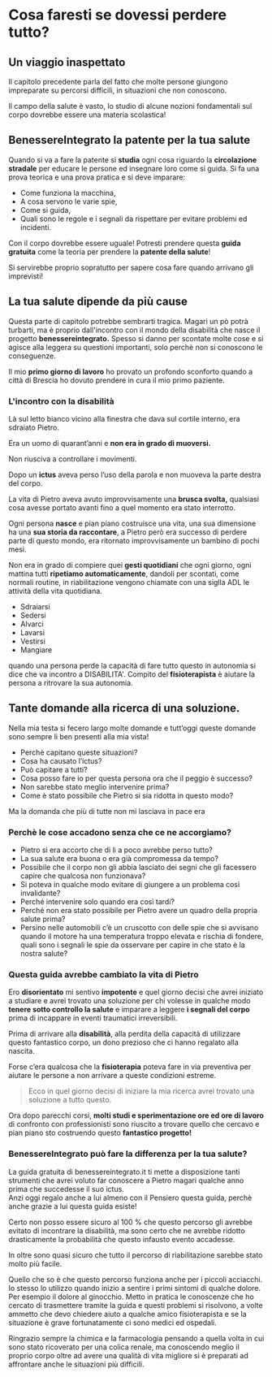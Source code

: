 # Cosa faresti se dovessi perdere tutto?

## Un viaggio inaspettato

Il capitolo precedente parla del fatto che molte persone giungono impreparate su percorsi difficili, in situazioni che non conoscono. 

Il campo della salute è vasto, lo studio di alcune nozioni fondamentali sul corpo dovrebbe essere una materia scolastica! 

## BenessereIntegrato la patente per la tua salute

Quando si va a fare la patente si **studia** ogni cosa riguardo la **circolazione stradale** per educare le persone ed insegnare loro come si guida. 
Si fa una prova teorica e una prova pratica e si deve imparare:
- Come funziona la macchina, 
- A cosa servono le varie spie, 
- Come si guida, 
- Quali sono le regole e i segnali da rispettare per evitare problemi ed incidenti.

Con il corpo dovrebbe essere uguale! 
Potresti prendere questa **guida gratuita** come la teoria per prendere la **patente della salute**!

Si servirebbe proprio  sopratutto per sapere cosa fare quando arrivano gli imprevisti! 


## La tua salute dipende da più cause

Questa parte di capitolo potrebbe sembrarti tragica. Magari un pò potrà turbarti, ma è proprio dall'incontro con il mondo della disabilità che nasce il progetto **benessereintegrato.**
Spesso si danno per scontate molte cose e si agisce alla leggera su questioni importanti, solo perchè non si conoscono le conseguenze.

Il mio **primo giorno di lavoro** ho provato un profondo sconforto quando a città di Brescia ho dovuto prendere in cura il mio primo paziente.

### L'incontro con la disabilità

Là sul letto bianco vicino alla finestra che dava sul cortile interno, era sdraiato Pietro. 

Era un uomo di quarant’anni  e **non era in grado di muoversi.**

Non riusciva a controllare i movimenti.

Dopo un **ictus** aveva perso l’uso della parola e non muoveva la parte destra del corpo.  

La vita di Pietro aveva avuto improvvisamente una **brusca svolta,** qualsiasi cosa avesse portato avanti fino a quel momento era stato interrotto.

Ogni persona **nasce** e pian piano costruisce una vita, una sua dimensione ha una **sua storia da raccontare**, a Pietro però era successo di perdere parte di questo mondo, era ritornato improvvisamente un bambino di pochi mesi.

Non era in grado di compiere quei **gesti quotidiani** che ogni giorno, ogni mattina tutti **ripetiamo automaticamente**, dandoli per scontati, come normali routine, in riabilitazione vengono chiamate con una siglla ADL le attività della vita quotidiana.

- Sdraiarsi
- Sedersi
- Alvarci
- Lavarsi
- Vestirsi 
- Mangiare

quando una persona perde la capacità di fare tutto questo in autonomia si dice che va incontro a DISABILITA'. 
Compito del **fisioterapista** è aiutare la persona a ritrovare la sua autonomia.

## Tante domande alla ricerca di una soluzione.

Nella mia testa si fecero largo molte domande e tutt’oggi queste domande sono sempre li ben presenti alla mia vista!

- Perchè capitano queste situazioni?
- Cosa ha causato l’ictus?
- Può capitare a tutti?
- Cosa posso fare io per questa persona ora che il peggio è successo?
- Non sarebbe stato meglio intervenire prima?
- Come è stato possibile che Pietro si sia ridotta in questo modo?

Ma la domanda che più di tutte non mi lasciava in pace era

### Perchè le cose accadono senza che ce ne accorgiamo?

- Pietro si era accorto che di li a poco avrebbe perso tutto?
- La sua salute era buona o era già compromessa da tempo?
- Possibile che il corpo non gli abbia lasciato dei segni che gli facessero capire che qualcosa non funzionava?
- Si poteva in qualche modo evitare di giungere a un problema così invalidante?
- Perché intervenire solo quando era così tardi?
- Perché non era stato possibile per Pietro avere un quadro della propria salute prima?
- Persino nelle automobili c’è un cruscotto con delle spie che si avvisano quando il motore ha una temperatura troppo elevata e rischia di fondere, quali sono i segnali  le spie da osservare per capire in che stato è la nostra salute?

###  Questa guida avrebbe cambiato la vita di Pietro

Ero **disorientato** mi sentivo **impotente** e quel giorno decisi che avrei iniziato a studiare e avrei trovato una soluzione per chi volesse in qualche modo **tenere sotto controllo la salute** e imparare a leggere **i segnali del corpo** prima di incappare in eventi traumatici irreversibili.

Prima di arrivare alla **disabilità**, alla perdita della capacità di utilizzare questo fantastico corpo, un dono prezioso che ci hanno regalato alla nascita.


Forse c’era qualcosa che la **fisioterapia** poteva fare in via preventiva per aiutare le persone a non arrivare a queste condizioni estreme.

> Ecco in quel giorno decisi di iniziare la mia ricerca avrei trovato una soluzione a tutto  questo.

Ora dopo parecchi corsi, **molti studi e sperimentazione ore ed ore di lavoro** di confronto con professionisti sono riuscito a trovare quello che cercavo e pian piano sto costruendo questo **fantastico progetto!**


### BenessereIntegrato può fare la differenza per la tua salute?

La guida gratuita di benessereintegrato.it ti mette a disposizione tanti strumenti che avrei voluto far conoscere a Pietro magari qualche anno prima che succedesse il suo ictus.  
Anzi oggi regalo anche a lui almeno con il Pensiero questa guida, perchè anche grazie a lui questa guida esiste! 

Certo non posso essere sicuro al 100 % che questo percorso gli avrebbe evitato di incontrare la disabilità, ma sono certo che ne avrebbe ridotto drasticamente la probabilità che questo infausto evento accadesse.

In oltre sono quasi sicuro che tutto il percorso di riabilitazione sarebbe stato molto più facile. 

Quello che so è che questo percorso funziona anche per i piccoli acciacchi.  Io stesso lo utilizzo quando inizio a sentire i primi sintomi di qualche dolore. Per esempio il dolore al ginocchio. Metto in pratica le conoscenze che ho cercato di trasmettere tramite la guida e questi problemi si risolvono, a volte ammetto che devo chiedere aiuto a qualche amico fisioterapista e se la situazione è grave fortunatamente ci sono medici ed ospedali.

Ringrazio sempre la chimica e la farmacologia pensando a quella volta in cui sono stato ricoverato per una colica renale, ma conoscendo meglio il proprio corpo oltre ad avere una qualità di vita migliore si è preparati ad affrontare anche le situazioni più difficili.
<!--stackedit_data:
eyJoaXN0b3J5IjpbNjg3NzczNjc2LC03NjM3MDUxNTEsLTIxND
ExMjYyOTVdfQ==
-->